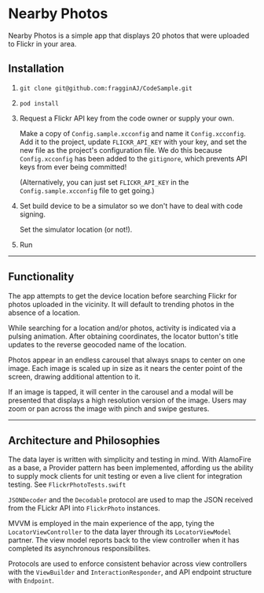 # Nearby Photos

Nearby Photos is a simple app that displays 20 photos that were uploaded to Flickr in your area.

## Installation
1. `git clone git@github.com:fragginAJ/CodeSample.git`
2. `pod install`
3. Request a Flickr API key from the code owner or supply your own. 

    Make a copy of `Config.sample.xcconfig` and name it `Config.xcconfig`. Add it to the project, update `FLICKR_API_KEY` with your key, and set the new file as the project's configuration file. We do this because `Config.xcconfig` has been added to the `gitignore`, which prevents API keys from ever being committed!
    
    (Alternatively, you can just set `FLICKR_API_KEY` in the `Config.sample.xcconfig` file to get going.)
4. Set build device to be a simulator so we don't have to deal with code signing.

    Set the simulator location (or not!).

5. Run
---

## Functionality

The app attempts to get the device location before searching Flickr for photos uploaded in the vicinity. It will default to trending photos in the absence of a location.

While searching for a location and/or photos, activity is indicated via a pulsing animation. After obtaining coordinates, the locator button's title updates to the reverse geocoded name of the location. 

Photos appear in an endless carousel that always snaps to center on one image. Each image is scaled up in size as it nears the center point of the screen, drawing additional attention to it.

If an image is tapped, it will center in the carousel and a modal will be presented that displays a high resolution version of the image. Users may zoom or pan across the image with pinch and swipe gestures.

--- 

## Architecture and Philosophies

The data layer is written with simplicity and testing in mind. With AlamoFire as a base, a Provider pattern has been implemented, affording us the ability to supply mock clients for unit testing or even a live client for integration testing. See `FlickrPhotoTests.swift`

`JSONDecoder` and the `Decodable` protocol are used to map the JSON received from the FLickr API into `FlickrPhoto` instances.

MVVM is employed in the main experience of the app, tying the `LocatorViewController` to the data layer through its `LocatorViewModel` partner. The view model reports back to the view controller when it has completed its asynchronous responsibilites.

Protocols are used to enforce consistent behavior across view controllers with the `ViewBuilder` and `InteractionResponder`, and API endpoint structure with `Endpoint`.